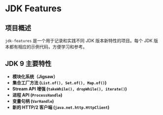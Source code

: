 # JDK Features

## 项目概述
`jdk-features` 是一个用于记录和实践不同 JDK 版本新特性的项目。每个 JDK 版本都有相应的示例代码，方便学习和参考。

## JDK 9 主要特性
- **模块化系统（Jigsaw）**
- **集合工厂方法 (`List.of(), Set.of(), Map.of()`)**
- **Stream API 增强 (`takeWhile(), dropWhile(), iterate()`)**
- **进程 API (`ProcessHandle`)**
- **变量句柄 (`VarHandle`)**
- **新的 HTTP/2 客户端 (`java.net.http.HttpClient`)**
